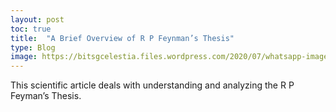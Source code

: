 ```yaml
---
layout: post
toc: true
title:  "A Brief Overview of R P Feynman’s Thesis"
type: Blog
image: https://bitsgcelestia.files.wordpress.com/2020/07/whatsapp-image-2020-07-05-at-10.43.54-pm-1.jpeg?w=1007
---
```


This scientific article deals with understanding and analyzing the R P Feyman’s Thesis.
